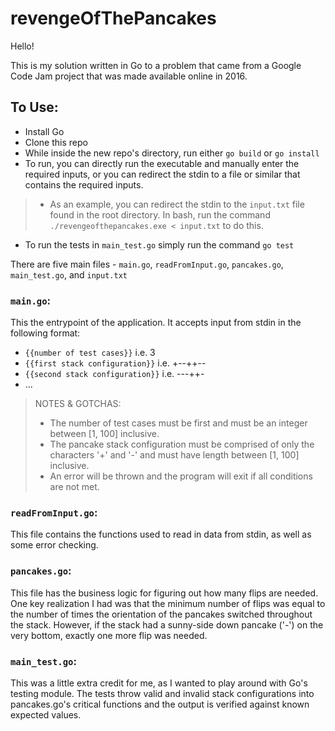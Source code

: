 # revengeOfThePancakes

Hello! 

This is my solution written in Go to a problem that came from a Google Code Jam project that was made available online in 2016.

## To Use:
* Install Go
* Clone this repo
* While inside the new repo's directory, run either `go build` or `go install`
* To run, you can directly run the executable and manually enter the required inputs, or you can redirect the stdin to a file or similar that contains the required inputs.
>* As an example, you can redirect the stdin to the `input.txt` file found in the root directory. In bash, run the command `./revengeofthepancakes.exe < input.txt` to do this.
* To run the tests in `main_test.go` simply run the command `go test`

There are five main files - `main.go`, `readFromInput.go`, `pancakes.go`, `main_test.go`, and `input.txt`

### `main.go`:
This the entrypoint of the application. It accepts input from stdin in the following format:
* `{{number of test cases}}` i.e. 3
* `{{first stack configuration}}` i.e. +--++--
* `{{second stack configuration}}` i.e. ---++-
* ...
    
>NOTES & GOTCHAS:
>* The number of test cases must be first and must be an integer between [1, 100] inclusive. 
>* The pancake stack configuration must be comprised of only the characters '+' and '-' and must have length between [1, 100] inclusive.
>* An error will be thrown and the program will exit if all conditions are not met.

### `readFromInput.go`:
  This file contains the functions used to read in data from stdin, as well as some error checking.
  
### `pancakes.go`:
  This file has the business logic for figuring out how many flips are needed.
  One key realization I had was that the minimum number of flips was equal to the number of times the orientation of the pancakes switched throughout the stack.
  However, if the stack had a sunny-side down pancake ('-') on the very bottom, exactly one more flip was needed.

### `main_test.go`:
  This was a little extra credit for me, as I wanted to play around with Go's testing module.
  The tests throw valid and invalid stack configurations into pancakes.go's critical functions and the output is verified against known expected values.
